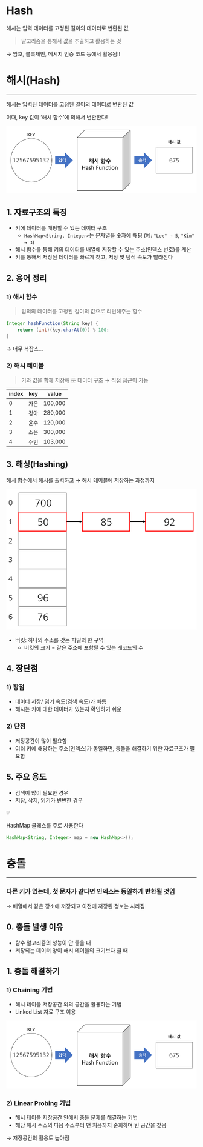 # Hash

해시는 입력 데이터를 고정된 길이의 데이터로 변환된 값

> 알고리즘을 통해서 값을 추출하고 활용하는 것


→ 암호, 블록체인, 메시지 인증 코드 등에서 활용됨!!

# 해시(Hash)

---

해시는 입력된 데이터를 고정된 길이의 데이터로 변환된 값

이때, key 값이 ‘해시 함수’에 의해서 변환한다!

![./img/Hash1.png](/Computer%20Science/Data%20Structure/img/Hash3.png)

## 1. 자료구조의 특징

- 키에 데이터를 매핑할 수 있는 데이터 구조
    - `HashMap<String, Integer>`는 문자열을 숫자에 매핑 (예: `"Lee" → 5`, `"Kim" → 3`)
- 해시 함수를 통해 키의 데이터를 배열에 저장할 수 있는 주소(인덱스 번호)를 계산
- 키를 통해서 저장된 데이터를 빠르게 찾고, 저장 및 탐색 속도가 빨라진다

## 2. 용어 정리

### 1) 해시 함수

> 임의의 데이터를 고정된 길이의 값으로 리턴해주는 함수
> 

```java
Integer hashFunction(String key) {	
    return (int)(key.charAt(0)) % 100;
}
```

→ 너무 복잡스…

### 2) 해시 테이블

> 키와 값을 함께 저장해 둔 데이터 구조 → 직접 접근이 가능
> 

| **index** | **key** | **value** |
| --- | --- | --- |
| 0 | 가은 | 100,000 |
| 1 | 경아 | 280,000 |
| 2 | 윤수 | 120,000 |
| 3 | 소은 | 300,000 |
| 4 | 수인 | 103,000 |

## 3. 해싱(Hashing)

해시 함수에서 해시를 출력하고 → 해시 테이블에 저장하는 과정까지

![./image.png](/Computer%20Science/Data%20Structure/img/Hash2.png)

- 버킷: 하나의 주소를 갖는 파일의 한 구역
    - 버킷의 크기 = 같은 주소에 포함될 수 있는 레코드의 수

## 4. 장단점

### 1) 장점

- 데이터 저장/ 읽기 속도(검색 속도)가 빠름
- 해시는 키에 대한 데이터가 있는지 확인하기 쉬운

### 2) 단점

- 저장공간이 많이 필요함
- 여러 키에 해당하는 주소(인덱스)가 동일하면, 충돌을 해결하기 위한 자료구조가 필요함

## 5. 주요 용도

- 검색이 많이 필요한 경우
- 저장, 삭제, 읽기가 빈번한 경우

<aside>
💡

HashMap 클래스를 주로 사용한다

</aside>

```java
HashMap<String, Integer> map = new HashMap<>();
```

# 충돌

---

### 다른 키가 있는데, 첫 문자가 같다면 인덱스는 동일하게 반환될 것임

→ 배열에서 같은 장소에 저장되고 이전에 저장된 정보는 사라짐

## 0. 충돌 발생 이유

- 함수 알고리즘의 성능이 안 좋을 때
- 저장되는 데이터 양이 해시 테이블의 크기보다 클 때

## 1. 충돌 해결하기

### 1) Chaining 기법

- 해시 테이블 저장공간 외의 공간을 활용하는 기법
- Linked List 자료 구조 이용

![image.png](/Computer%20Science/Data%20Structure/img/Hash3.png)

### 2) Linear Probing 기법

- 해시 테이블 저장공간 안에서 충돌 문제를 해결하는 기법
- 해당 해시 주소의 다음 주소부터 맨 처음까지 순회하며 빈 공간을 찾음

→ 저장공간의 활용도 높아짐
